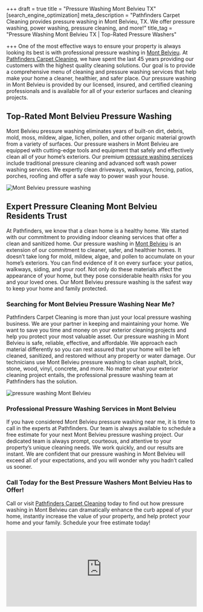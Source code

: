 +++
draft = true
title = "Pressure Washing Mont Belvieu TX"
[search_engine_optimization]
meta_description = "Pathfinders Carpet Cleaning provides pressure washing in Mont Belvieu, TX. We offer pressure washing, power washing, pressure cleaning, and more!"
title_tag = "Pressure Washing Mont Belvieu TX | Top-Rated Pressure Washers"

+++
One of the most effective ways to ensure your property is always looking its best is with professional pressure washing in [Mont Belvieu](https://www.montbelvieu.net/ "Pressure Washing Mont Belvieu"). At [Pathfinders Carpet Cleaning](https://www.pathfinderscarpetcleaning.com/ "Pressure Cleaning"), we have spent the last 45 years providing our customers with the highest quality cleaning solutions. Our goal is to provide a comprehensive menu of cleaning and pressure washing services that help make your home a cleaner, healthier, and safer place. Our pressure washing in Mont Belvieu is provided by our licensed, insured, and certified cleaning professionals and is available for all of your exterior surfaces and cleaning projects.

## Top-Rated Mont Belvieu Pressure Washing

Mont Belvieu pressure washing eliminates years of built-on dirt, debris, mold, moss, mildew, algae, lichen, pollen, and other organic material growth from a variety of surfaces. Our pressure washers in Mont Belvieu are equipped with cutting-edge tools and equipment that safely and effectively clean all of your home’s exteriors. Our premium [pressure washing services](https://www.pathfinderscarpetcleaning.com/services/pressure-washing/ "Power Washing") include traditional pressure cleaning and advanced soft wash power washing services. We expertly clean driveways, walkways, fencing, patios, porches, roofing and offer a safe way to power wash your house.

![Mont Belvieu pressure washing](/uploads/mont-belvieu-pressure-washing.jpeg "Mont Belvieu pressure washing")

## Expert Pressure Cleaning Mont Belvieu Residents Trust

At Pathfinders, we know that a clean home is a healthy home. We started with our commitment to providing indoor cleaning services that offer a clean and sanitized home. Our pressure washing in [Mont Belvieu](http://www.city-data.com/city/Mont-Belvieu-Texas.html "Mont Belvieu Pressure Washing") is an extension of our commitment to cleaner, safer, and healthier homes. It doesn’t take long for mold, mildew, algae, and pollen to accumulate on your home’s exteriors. You can find evidence of it on every surface: your patios, walkways, siding, and your roof. Not only do these materials affect the appearance of your home, but they pose considerable health risks for you and your loved ones. Our Mont Belvieu pressure washing is the safest way to keep your home and family protected.

### Searching for Mont Belvieu Pressure Washing Near Me?

Pathfinders Carpet Cleaning is more than just your local pressure washing business. We are your partner in keeping and maintaining your home. We want to save you time and money on your exterior cleaning projects and help you protect your most valuable asset. Our pressure washing in Mont Belvieu is safe, reliable, effective, and affordable. We approach each material differently so you can rest assured that your home will be left cleaned, sanitized, and restored without any property or water damage. Our technicians use Mont Belvieu pressure washing to clean asphalt, brick, stone, wood, vinyl, concrete, and more. No matter what your exterior cleaning project entails, the professional pressure washing team at Pathfinders has the solution.

![pressure washing Mont Belvieu](/uploads/pressure-washing-mont-belvieu.jpeg "pressure washing Mont Belvieu")

### Professional Pressure Washing Services in Mont Belvieu

If you have considered Mont Belvieu pressure washing near me, it is time to call in the experts at Pathfinders. Our team is always available to schedule a free estimate for your next Mont Belvieu pressure washing project. Our dedicated team is always prompt, courteous, and attentive to your property’s unique cleaning needs. We work quickly, and our results are instant. We are confident that our pressure washing in Mont Belvieu will exceed all of your expectations, and you will wonder why you hadn’t called us sooner.

### Call Today for the Best Pressure Washers Mont Belvieu Has to Offer!

Call or visit [Pathfinders Carpet Cleaning](https://www.pathfinderscarpetcleaning.com/about "Pressure Washing in Mont Belvieu") today to find out how pressure washing in Mont Belvieu can dramatically enhance the curb appeal of your home, instantly increase the value of your property, and help protect your home and your family. Schedule your free estimate today!

<iframe src="https://www.google.com/maps/embed?pb=!1m18!1m12!1m3!1d110726.96971192115!2d-94.9432706853904!3d29.85799191611145!2m3!1f0!2f0!3f0!3m2!1i1024!2i768!4f13.1!3m3!1m2!1s0x863f453ae5347cf7%3A0x7e0dc8f9e3fc3e9a!2sMont%20Belvieu%2C%20TX!5e0!3m2!1sen!2sus!4v1627397586561!5m2!1sen!2sus" width="100%" height="200" style="border:0;" allowfullscreen="" loading="lazy"></iframe>